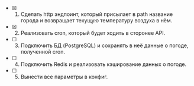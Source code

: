 - [X] 1. Сделать http эндпоинт, который присылает в path название города и возвращает текущую температуру воздуха в нём.
- [X] 2. Реализовать cron, который будет ходить в сторонее API.
- [ ] 3. Подключить БД (PostgreSQL) и сохранять в неё данные о погоде, полученной cron.
- [ ] 4. Подключить Redis и реализовать кэширование данных о погоде.
- [ ] 5. Вынести все параметры в конфиг.